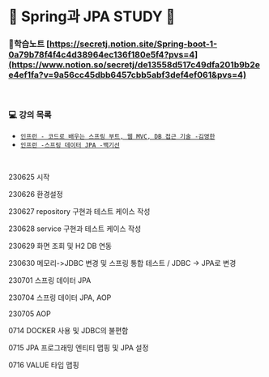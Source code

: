 
# 🐜 Spring과 JPA STUDY 🐝

### 📝학습노트 [https://secretj.notion.site/Spring-boot-1-0a79b78f4f4c4d38964ec136f180e5f4?pvs=4](https://www.notion.so/secretj/de13558d517c49dfa201b9b2ee4ef1fa?v=9a56cc45dbb6457cbb5abf3def4ef061&pvs=4)

<br>

### 💻 강의 목록
  - [`인프런 - 코드로 배우는 스프링 부트, 웹 MVC, DB 접근 기술 -김영한`]([[https://github.com/JuHyun419/study/tree/master/books%26lectures/(%ED%8C%A8%EC%BA%A0)secret-SpringBoot-JPA](https://inf.run/gU1f)](https://inf.run/sZQ4))
  - [`인프런 -스프링 데이터 JPA -백기선`]([https://github.com/JuHyun419/study/tree/master/books%26lectures/(%ED%8C%A8%EC%BA%A0)secret-SpringBoot-JPA](https://inf.run/gU1f))

<br>

230625 시작

230626 환경설정

230627 repository 구현과 테스트 케이스 작성

230628 service 구현과 테스트 케이스 작성

230629 화면 조회 및 H2 DB 연동

230630 메모리->JDBC 변경 및 스프링 통합 테스트 /  JDBC -> JPA로 변경

230701 스프링 데이터 JPA

230704 스프링 데이터 JPA, AOP

230705 AOP

0714 DOCKER 사용 및 JDBC의 불편함

0715 JPA 프로그래밍 엔티티 맵핑 및 JPA 설정

0716 VALUE 타입 맵핑
